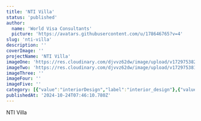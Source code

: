 ```yaml
---
title: 'NTI Villa'
status: 'published'
author:
  name: 'World Visa Consultants'
  picture: 'https://avatars.githubusercontent.com/u/178646765?v=4'
slug: 'nti-villa'
description: ''
coverImage: ''
projectName: 'NTI Villa'
imageOne: 'https://res.cloudinary.com/djvvz62dw/image/upload/v1729753820/greywall/projects/NTI%20Villa/villa-2_udvxtb.png'
imageTwo: 'https://res.cloudinary.com/djvvz62dw/image/upload/v1729753815/greywall/projects/NTI%20Villa/villa-1_jse7yo.png'
imageThree: ''
imageFour: ''
imageFive: ''
category: [{"value":"interiorDesign","label":"interior_design"},{"value":"residential","label":"residential"}]
publishedAt: '2024-10-24T07:46:10.780Z'
---
```


NTI Villa